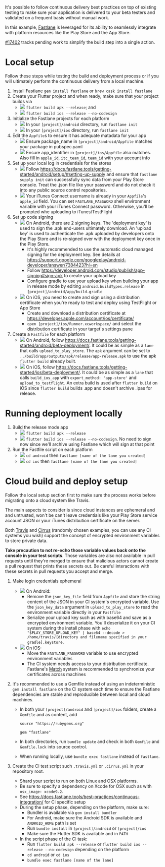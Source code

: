 It's possible to follow continuous delivery best practices on top of existing testing to make sure your application is delivered to your beta testers and validated on a frequent basis without manual work. 

In this example, [Fastlane](https://docs.fastlane.tools/) is leveraged for its ability to seamlessly integrate with platform resources like the Play Store and the App Store. 

[#17402](https://github.com/flutter/flutter/issues/17402) tracks pending work to simplify the build step into a single action.

# Local setup

Follow these steps while testing the build and deployment process or if you will ultimately perform the continuous delivery from a local machine.

1. Install Fastlane `gem install fastlane` or `brew cask install fastlane`
2. Create your Flutter project and when ready, make sure that your project builds via
    * ![](https://imgur.com/p0A5Lyt.png) `flutter build apk --release`; and
    * ![](https://imgur.com/J4Hw6AU.png) `flutter build ios --release --no-codesign`
3. Initialize the Fastlane projects for each platform
    * ![](https://imgur.com/p0A5Lyt.png) In your `[project]/android` directory, run `fastlane init`
    * ![](https://imgur.com/J4Hw6AU.png) In your `[project]/ios` directory, run `fastlane init`
4. Edit the `Appfile`s to ensure it has adequate matadata for your app
    * ![](https://imgur.com/p0A5Lyt.png) Ensure package_name in `[project]/android/Appfile` matches your package in pubspec.yaml
    * ![](https://imgur.com/J4Hw6AU.png) Ensure app_identifier in `[project]/ios/Appfile` also matches. Also fill in `apple_id`, `itc_team_id`, `team_id` with your account info
5. Set up your local log in credentials for the stores
    * ![](https://imgur.com/p0A5Lyt.png) Follow https://docs.fastlane.tools/getting-started/android/setup/#setting-up-supply and ensure that `fastlane supply init` can successfully sync data from your Play Store console. Treat the .json file like your password and do not check it into any public source control repositories. 
    * ![](https://imgur.com/J4Hw6AU.png) Your iTunes Connect username is already in your `Appfile`'s `apple_id` field. You can set `FASTLANE_PASSWORD` shell environment variable with your iTunes Connect password. Otherwise, you'll be prompted whe uploading to iTunes/TestFlight
6. Set up code signing
    * ![](https://imgur.com/p0A5Lyt.png) On Android, there are 2 signing keys. The 'deployment key' is used to sign the .apk end-users ultimately download. An 'upload key' is used to authenticate the .apk uploaded by developers onto the Play Store and is re-signed over with the deployment key once in the Play Store.
        * It's highly recommended to use the automatic cloud managed signing for the deployment key. See details at https://support.google.com/googleplay/android-developer/answer/7384423?hl=en
        * Follow https://developer.android.com/studio/publish/app-signing#sign-apk to create your upload key
        * Configure gradle to use your upload key when building your app in release mode by editing `android.buildTypes.release` in `[project]/android/app/build.gradle`
    * ![](https://imgur.com/J4Hw6AU.png) On iOS, you need to create and sign using a distribution certificate when you're ready to test and deploy using TestFlight or App Store
        * Create and download a distribution certificate at https://developer.apple.com/account/ios/certificate/
        * `open [project]/ios/Runner.xcworkspace/` and select the distribution certificate in your target's settings pane
7. Create a `Fastfile` for each platform
    * ![](https://imgur.com/p0A5Lyt.png) On Android, follow https://docs.fastlane.tools/getting-started/android/beta-deployment/. It could be as simple as a `lane` that calls `upload_to_play_store`. The `apk` argument can be set to `../build/app/outputs/apk/release/app-release.apk` to use the apk `flutter build` already built.
    * ![](https://imgur.com/J4Hw6AU.png) On iOS, follow https://docs.fastlane.tools/getting-started/ios/beta-deployment/. It could be as simple as a `lane` that calls `build_ios_app` with `export_method: 'app-store'` and `upload_to_testflight`. An extra build is used after `flutter build` on iOS since `flutter build` builds .app and doesn't archive .ipas for release. 

# Running deployment locally 

1. Build the release mode app
    * ![](https://imgur.com/p0A5Lyt.png) `flutter build apk --release`
    * ![](https://imgur.com/J4Hw6AU.png) `flutter build ios --release --no-codesign`. No need to sign now since we'll archive using Fastlane which will sign at that point
2. Run the Fastfile script on each platform
    * ![](https://imgur.com/p0A5Lyt.png) `cd android` then `fastlane [name of the lane you created]`
    * ![](https://imgur.com/J4Hw6AU.png) `cd ios` then `fastlane [name of the lane you created]`

# Cloud build and deploy setup

Follow the local setup section first to make sure the process works before migrating onto a cloud system like Travis. 

The main aspects to consider is since cloud instances are ephemeral and and untrusted, won't be can't leave credentials like your Play Store service account JSON or your iTunes distribution certificate on the server.

Both [Travis](https://docs.travis-ci.com/user/environment-variables/#Encrypting-environment-variables) and [Cirrus](https://cirrus-ci.org/guide/writing-tasks/#encrypted-variables) (randomly chosen examples, you can use any CI systems you wish) support the concept of encrypted environment variables to store private data. 

**Take precaution to not re-echo those variable values back onto the console in your test scripts**. Those variables are also not available in pull requests until they're merged to ensure that malicious actors cannot create a pull request that prints these secrets out. Be careful interactions with these secrets in pull requests you accept and merge.
 
1. Make login credentials ephemeral
    * ![](https://imgur.com/p0A5Lyt.png) On Android:
        * Remove the `json_key_file` field from `Appfile` and store the string content of the JSON in your CI system's encrypted variable. Use the `json_key_data` argument in `upload_to_play_store` to read the environment variable directly in your `Fastfile`
        * Serialize your upload key such as with base64 and save as a encrypted environment variable. You'll deserialize it on your CI system during the install phase with `echo "$PLAY_STORE_UPLOAD_KEY" | base64 --decode > /home/travis/[directory and filename specified in your gradle].keystore`.
    * ![](https://imgur.com/J4Hw6AU.png) On iOS:
        * Move the `FASTLANE_PASSWORD` variable to use encrypted environment variables
        * The CI system needs access to your distribution certificate. Fastlane's [Match](https://docs.fastlane.tools/actions/match/) system is recommended to synchronize your certificates across machines

2. It's recommended to use a Gemfile instead of using an indeterministic `gem install fastlane` on the CI system each time to ensure the Fastlane dependencies are stable and reproducible between local and cloud machines. 
    * In both your `[project]/android` and `[project]/ios` folders, create a `Gemfile` and as content, add 
      ```
      source "https://rubygems.org"

      gem "fastlane"
      ```

    * In both directories, run `bundle update` and check in both `Gemfile` and `Gemfile.lock` into source control.
    * When running locally, use `bundle exec fastlane` instead of `fastlane`.

3. Create the CI test script such `.travis.yml` or `.cirrus.yml` in your repository root.
    * Shard your script to run on both Linux and OSX platforms. 
    * Be sure to specify a dependency on Xcode for OSX such as with `osx_image: xcode9.2`.
    * See https://docs.fastlane.tools/best-practices/continuous-integration/ for CI specific setup
    * During the setup phase, depending on the platform, make sure:
         * Bundler is available via `gem install bundler`
         * For Android, make sure the Android SDK is available and `ANDROID_HOME` path is set
         * Run `bundle install` in `[project]/android` or `[project]/ios`
         * Make sure the Flutter SDK is available and in `PATH`
    * In the script phase of the CI task:
         * Run `flutter build apk --release` or `flutter build ios --release --no-codesign` depending on the platform
         * `cd android` or `cd ios`
         * `bundle exec fastlane [name of the lane]`

